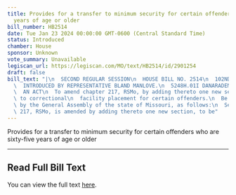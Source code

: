 ```yaml
---
title: Provides for a transfer to minimum security for certain offenders who are sixty-five
  years of age or older
bill_number: HB2514
date: Tue Jan 23 2024 00:00:00 GMT-0600 (Central Standard Time)
status: Introduced
chamber: House
sponsor: Unknown
vote_summary: Unavailable
legiscan_url: https://legiscan.com/MO/text/HB2514/id/2901254
draft: false
bill_text: "|\n  SECOND REGULAR SESSION\n  HOUSE BILL NO. 2514\n  102ND GENERAL ASSEMBLY\n\
  \  INTRODUCED BY REPRESENTATIVE BLAND MANLOVE.\n  5248H.01I DANARADEMANMILLER,ChiefClerk\n\
  \  AN ACT\n  To amend chapter 217, RSMo, by adding thereto one new section relating\
  \ to correctional\n  facility placement for certain offenders.\n  Be it enacted\
  \ by the General Assembly of the state of Missouri, as follows:\n  Section A. Chapter\
  \ 217, RSMo, is amended by adding thereto one new section, to be"
---
```

Provides for a transfer to minimum security for certain offenders who are sixty-five years of age or older

---

## Read Full Bill Text

You can view the full text [here](https://legiscan.com/MO/text/HB2514/id/2901254).

